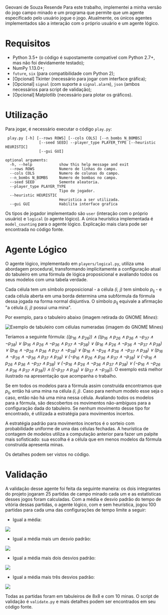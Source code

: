 Geovani de Souza Resende
Para este trabalho, implementei a minha versão do jogo campo minado e um programa que permite que um agente especificado pelo usuário jogue o jogo. Atualmente, os únicos agentes implementados são a interação com o próprio usuário e um agente lógico.

# Requisitos
* Python 3.5+ (o código é supostamente compatível com Python 2.7+, mas não foi devidamente testado);
* NumPy 1.13.0+;
* `future`, `six` (para compatibilidade com Python 2);
* [Opcional] Tkinter (necessário para jogar com interface gráfica);
* [Opcional] `signal` (com suporte a `signal.alarm`), `json` (ambos necessários para script de validação);
* [Opcional] Matplotlib (necessário para plotar os gráficos).

# Utilização
Para jogar, é necessário executar o código `play.py`:
```
 play.py [-h] [--rows ROWS] [--cols COLS] [--n_bombs N_BOMBS]
               [--seed SEED] --player_type PLAYER_TYPE [--heuristic HEURISTIC]
               [--gui GUI]

optional arguments:
  -h, --help            show this help message and exit
  --rows ROWS           Numero de linhas do campo.
  --cols COLS           Numero de colunas do campo.
  --n_bombs N_BOMBS     Numero de bombas no campo.
  --seed SEED           Semente aleatoria.
  --player_type PLAYER_TYPE
                        Tipo de jogador.
  --heuristic HEURISTIC
                        Heuristica a ser utilizada.
  --gui GUI             Habilita interface grafica
```
Os tipos de jogador implementado são `user` (interação com o próprio usuário) e `logical` (o agente lógico). A única heurística implementada é `model_counting` para o agente lógico.
Explicação mais clara pode ser encontrada no código fonte.

# Agente Lógico
O agente lógico, implementado em `players/logical.py`, utiliza uma abordagem procedural, transformando implicitamente a configuração atual do tabuleiro em uma fórmula de lógica proposicional e avaliando todos os seus modelos com uma tabela verdade.

Cada célula tem um símbolo proposicional - a célula _(i, j)_ tem símbolo _p_<sub>ij</sub> - e cada célula aberta em uma borda determina uma subfórmula da fórmula dessa jogada na forma normal disjuntiva.
O símbolo _p_<sub>ij</sub> equivale a afirmação "a célula _(i, j)_ possui uma mina".

Por exemplo, para o tabuleiro abaixo (imagem retirada do GNOME _Mines_):

![Exemplo de tabuleiro com células numeradas (imagem do GNOME _Mines_)](figures/board-example.png)

Teríamos a seguinte fórmula:
_((p<sub>16</sub> ∧ p<sub>26</sub>)) ∧ ((p<sub>16</sub> ∧ p<sub>26</sub> ∧ p<sub>36</sub> ∧ ¬p<sub>37</sub> ∧ ¬p<sub>38</sub>) ∨ (p<sub>16</sub> ∧ p<sub>26</sub> ∧ ¬p<sub>36</sub> ∧ p<sub>37</sub> ∧ ¬p<sub>38</sub>) ∨ (p<sub>16</sub> ∧ p<sub>26</sub> ∧ ¬p<sub>36</sub> ∧ ¬p<sub>37</sub> ∧ p<sub>38</sub>) ∨ (p<sub>16</sub> ∧ ¬p<sub>26</sub> ∧ p<sub>36</sub> ∧ p<sub>37</sub> ∧ ¬p<sub>38</sub>) ∨ (p<sub>16</sub> ∧ ¬p<sub>26</sub> ∧ p<sub>36</sub> ∧ ¬p<sub>37</sub> ∧ p<sub>38</sub>) ∨ (p<sub>16</sub> ∧ ¬p<sub>26</sub> ∧ ¬p<sub>36</sub> ∧ p<sub>37</sub> ∧ p<sub>38</sub>) ∨ (¬p<sub>16</sub> ∧ p<sub>26</sub> ∧ p<sub>36</sub> ∧ p<sub>37</sub> ∧ ¬p<sub>38</sub>) ∨ (¬p<sub>16</sub> ∧ p<sub>26</sub> ∧ p<sub>36</sub> ∧ ¬p<sub>37</sub> ∧ p<sub>38</sub>) ∨ (¬p<sub>16</sub> ∧ p<sub>26</sub> ∧ ¬p<sub>36</sub> ∧ p<sub>37</sub> ∧ p<sub>38</sub>) ∨ (¬p<sub>16</sub> ∧ ¬p<sub>26</sub> ∧ p<sub>36</sub> ∧ p<sub>37</sub> ∧ p<sub>38</sub>)) ∧ ((¬p<sub>37</sub></sub> ∧ p<sub>38</sub></sub>) ∨ (p<sub>37</sub> ∧ ¬p<sub>38</sub>))_. O exemplo está melhor ilustrado na apresentação que acompanha o trabalho.

Se em todos os modelos para a fórmula assim construída encontramos que _p_<sub>ij</sub>, então há uma mina na célula _(i, j)_. Caso para nenhum modelo esse seja o caso, então não há uma mina nessa célula. Avaliando todos os modelos para a fórmula, são descobertos os movimentos não-ambíguos para a configuração dada do tabuleiro. Se nenhum movimento desse tipo for encontrado, é utilizada a estratégia para movimentos incertos.

A estratégia padrão para movimentos incertos é o sorteio com probabilidade uniforme de uma das células fechadas. A heurística de contagem de modelos utiliza a computação anterior para fazer um palpite mais sofisticado: sua escolha é a célula que em menos modelos da fórmula construída apresenta minas.

Os detalhes podem ser vistos no código.

# Validação
A validação desse agente foi feita da seguinte maneira: os dois integrantes do projeto jogaram 25 partidas de campo minado cada um e as estatísticas desses jogos foram calculadas.
Com a média e desvio padrão do tempo de vitória dessas partidas, o agente lógico, com e sem heurística, jogou 100 partidas para cada uma das configurações de tempo limite a seguir:

* Igual a média:

![](figures/b8x8-m10-t59.png)

* Igual a média mais um desvio padrão:

![](figures/b8x8-m10-t98.png)

* Igual a média mais dois desvios padrão:

![](figures/b8x8-m10-t136.png)

* Igual a média mais três desvios padrão:

![](figures/b8x8-m10-t175.png)

Todas as partidas foram em tabuleiros de 8x8 e com 10 minas.
O script de validação é `validate.py` e mais detalhes podem ser encontrados em seu código fonte.
